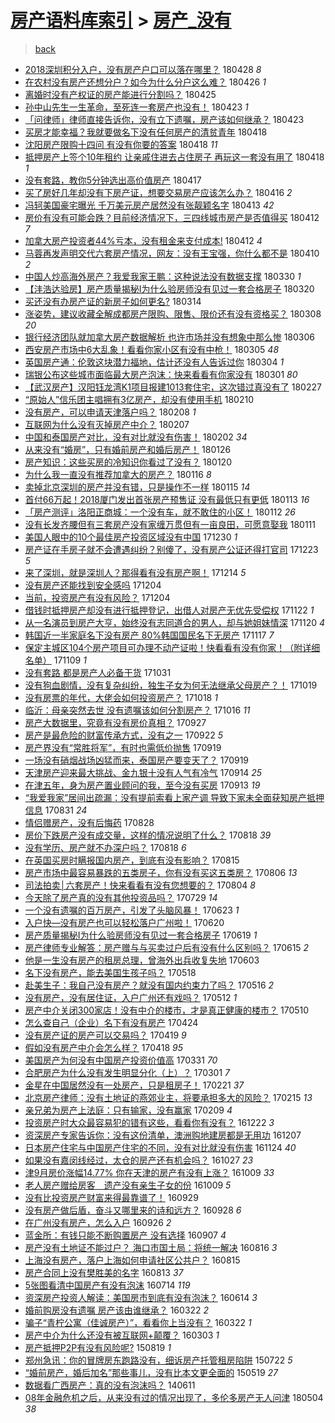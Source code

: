 [房产语料库索引](../../README.md)  > [房产_没有](房产_没有.md)
====
> [back](../README.md)

- [2018深圳积分入户，没有房产户口可以落在哪里？](http://jkwz.applinzi.com/ittc/7097112309560509457.html#2018%E6%B7%B1%E5%9C%B3%E7%A7%AF%E5%88%86%E5%85%A5%E6%88%B7%EF%BC%8C%E6%B2%A1%E6%9C%89%E6%88%BF%E4%BA%A7%E6%88%B7%E5%8F%A3%E5%8F%AF%E4%BB%A5%E8%90%BD%E5%9C%A8%E5%93%AA%E9%87%8C%EF%BC%9F) 180428 *8* 
- [在农村没有房产还想分户？如今为什么分户这么难？](http://jkwz.applinzi.com/ittc/7096339309487719434.html#%E5%9C%A8%E5%86%9C%E6%9D%91%E6%B2%A1%E6%9C%89%E6%88%BF%E4%BA%A7%E8%BF%98%E6%83%B3%E5%88%86%E6%88%B7%EF%BC%9F%E5%A6%82%E4%BB%8A%E4%B8%BA%E4%BB%80%E4%B9%88%E5%88%86%E6%88%B7%E8%BF%99%E4%B9%88%E9%9A%BE%EF%BC%9F) 180426 *1* 
- [离婚时没有产权证的房产能进行分割吗？](http://jkwz.applinzi.com/ittc/7095891190862054416.html#%E7%A6%BB%E5%A9%9A%E6%97%B6%E6%B2%A1%E6%9C%89%E4%BA%A7%E6%9D%83%E8%AF%81%E7%9A%84%E6%88%BF%E4%BA%A7%E8%83%BD%E8%BF%9B%E8%A1%8C%E5%88%86%E5%89%B2%E5%90%97%EF%BC%9F) 180425  
- [孙中山先生一生革命，至死连一套房产也没有！](http://jkwz.applinzi.com/ittc/7095230245294834698.html#%E5%AD%99%E4%B8%AD%E5%B1%B1%E5%85%88%E7%94%9F%E4%B8%80%E7%94%9F%E9%9D%A9%E5%91%BD%EF%BC%8C%E8%87%B3%E6%AD%BB%E8%BF%9E%E4%B8%80%E5%A5%97%E6%88%BF%E4%BA%A7%E4%B9%9F%E6%B2%A1%E6%9C%89%EF%BC%81) 180423 *1* 
- [「问律师」律师直接告诉你，没有立下遗嘱，房产该如何继承？](http://jkwz.applinzi.com/ittc/7095222730968531978.html#%E3%80%8C%E9%97%AE%E5%BE%8B%E5%B8%88%E3%80%8D%E5%BE%8B%E5%B8%88%E7%9B%B4%E6%8E%A5%E5%91%8A%E8%AF%89%E4%BD%A0%EF%BC%8C%E6%B2%A1%E6%9C%89%E7%AB%8B%E4%B8%8B%E9%81%97%E5%98%B1%EF%BC%8C%E6%88%BF%E4%BA%A7%E8%AF%A5%E5%A6%82%E4%BD%95%E7%BB%A7%E6%89%BF%EF%BC%9F) 180423  
- [买房才能幸福？我就要做名下没有任何房产的清贫青年](http://jkwz.applinzi.com/ittc/7093343380207830026.html#%E4%B9%B0%E6%88%BF%E6%89%8D%E8%83%BD%E5%B9%B8%E7%A6%8F%EF%BC%9F%E6%88%91%E5%B0%B1%E8%A6%81%E5%81%9A%E5%90%8D%E4%B8%8B%E6%B2%A1%E6%9C%89%E4%BB%BB%E4%BD%95%E6%88%BF%E4%BA%A7%E7%9A%84%E6%B8%85%E8%B4%AB%E9%9D%92%E5%B9%B4) 180418  
- [沈阳房产限购十四问   有没有你要的答案](http://jkwz.applinzi.com/ittc/7093241840197436423.html#%E6%B2%88%E9%98%B3%E6%88%BF%E4%BA%A7%E9%99%90%E8%B4%AD%E5%8D%81%E5%9B%9B%E9%97%AE+++%E6%9C%89%E6%B2%A1%E6%9C%89%E4%BD%A0%E8%A6%81%E7%9A%84%E7%AD%94%E6%A1%88) 180418 *11* 
- [抵押房产上签个10年租约 让亲戚住进去占住房子 再玩这一套没有用了](http://jkwz.applinzi.com/ittc/7093236894047667211.html#%E6%8A%B5%E6%8A%BC%E6%88%BF%E4%BA%A7%E4%B8%8A%E7%AD%BE%E4%B8%AA10%E5%B9%B4%E7%A7%9F%E7%BA%A6+%E8%AE%A9%E4%BA%B2%E6%88%9A%E4%BD%8F%E8%BF%9B%E5%8E%BB%E5%8D%A0%E4%BD%8F%E6%88%BF%E5%AD%90+%E5%86%8D%E7%8E%A9%E8%BF%99%E4%B8%80%E5%A5%97%E6%B2%A1%E6%9C%89%E7%94%A8%E4%BA%86) 180418 *1* 
- [没有套路，教你5分钟选出高价值房产](http://jkwz.applinzi.com/ittc/7092972765646947344.html#%E6%B2%A1%E6%9C%89%E5%A5%97%E8%B7%AF%EF%BC%8C%E6%95%99%E4%BD%A05%E5%88%86%E9%92%9F%E9%80%89%E5%87%BA%E9%AB%98%E4%BB%B7%E5%80%BC%E6%88%BF%E4%BA%A7) 180417  
- [买了房好几年却没有下房产证，想要交易房产应该怎么办？](http://jkwz.applinzi.com/ittc/7092575906474492944.html#%E4%B9%B0%E4%BA%86%E6%88%BF%E5%A5%BD%E5%87%A0%E5%B9%B4%E5%8D%B4%E6%B2%A1%E6%9C%89%E4%B8%8B%E6%88%BF%E4%BA%A7%E8%AF%81%EF%BC%8C%E6%83%B3%E8%A6%81%E4%BA%A4%E6%98%93%E6%88%BF%E4%BA%A7%E5%BA%94%E8%AF%A5%E6%80%8E%E4%B9%88%E5%8A%9E%EF%BC%9F) 180416 *2* 
- [冯轲美国豪宅曝光 千万美元房产居然没有张靓颖名字](http://jkwz.applinzi.com/ittc/7091479717750506507.html#%E5%86%AF%E8%BD%B2%E7%BE%8E%E5%9B%BD%E8%B1%AA%E5%AE%85%E6%9B%9D%E5%85%89+%E5%8D%83%E4%B8%87%E7%BE%8E%E5%85%83%E6%88%BF%E4%BA%A7%E5%B1%85%E7%84%B6%E6%B2%A1%E6%9C%89%E5%BC%A0%E9%9D%93%E9%A2%96%E5%90%8D%E5%AD%97) 180413 *42* 
- [房价有没有可能会跌？目前经济情况下，三四线城市房产是否值得买](http://jkwz.applinzi.com/ittc/7091043214624818187.html#%E6%88%BF%E4%BB%B7%E6%9C%89%E6%B2%A1%E6%9C%89%E5%8F%AF%E8%83%BD%E4%BC%9A%E8%B7%8C%EF%BC%9F%E7%9B%AE%E5%89%8D%E7%BB%8F%E6%B5%8E%E6%83%85%E5%86%B5%E4%B8%8B%EF%BC%8C%E4%B8%89%E5%9B%9B%E7%BA%BF%E5%9F%8E%E5%B8%82%E6%88%BF%E4%BA%A7%E6%98%AF%E5%90%A6%E5%80%BC%E5%BE%97%E4%B9%B0) 180412 *7* 
- [加拿大房产投资者44%亏本，没有租金来支付成本!](http://jkwz.applinzi.com/ittc/7091012301941638151.html#%E5%8A%A0%E6%8B%BF%E5%A4%A7%E6%88%BF%E4%BA%A7%E6%8A%95%E8%B5%84%E8%80%8544%25%E4%BA%8F%E6%9C%AC%EF%BC%8C%E6%B2%A1%E6%9C%89%E7%A7%9F%E9%87%91%E6%9D%A5%E6%94%AF%E4%BB%98%E6%88%90%E6%9C%AC%21) 180412 *4* 
- [马蓉再发声明交代六套房产情况，网友：没有王宝强，你什么都不是](http://jkwz.applinzi.com/ittc/7090278293783970826.html#%E9%A9%AC%E8%93%89%E5%86%8D%E5%8F%91%E5%A3%B0%E6%98%8E%E4%BA%A4%E4%BB%A3%E5%85%AD%E5%A5%97%E6%88%BF%E4%BA%A7%E6%83%85%E5%86%B5%EF%BC%8C%E7%BD%91%E5%8F%8B%EF%BC%9A%E6%B2%A1%E6%9C%89%E7%8E%8B%E5%AE%9D%E5%BC%BA%EF%BC%8C%E4%BD%A0%E4%BB%80%E4%B9%88%E9%83%BD%E4%B8%8D%E6%98%AF) 180410 *2* 
- [中国人炒高海外房产？我爱我家王鹏：这种说法没有数据支撑](http://jkwz.applinzi.com/ittc/7086270697360065546.html#%E4%B8%AD%E5%9B%BD%E4%BA%BA%E7%82%92%E9%AB%98%E6%B5%B7%E5%A4%96%E6%88%BF%E4%BA%A7%EF%BC%9F%E6%88%91%E7%88%B1%E6%88%91%E5%AE%B6%E7%8E%8B%E9%B9%8F%EF%BC%9A%E8%BF%99%E7%A7%8D%E8%AF%B4%E6%B3%95%E6%B2%A1%E6%9C%89%E6%95%B0%E6%8D%AE%E6%94%AF%E6%92%91) 180330 *1* 
- [【沣浩达验房】房产质量揭秘I为什么验房师没有见过一套合格房子](http://jkwz.applinzi.com/ittc/7082516696747475984.html#%E3%80%90%E6%B2%A3%E6%B5%A9%E8%BE%BE%E9%AA%8C%E6%88%BF%E3%80%91%E6%88%BF%E4%BA%A7%E8%B4%A8%E9%87%8F%E6%8F%AD%E7%A7%98I%E4%B8%BA%E4%BB%80%E4%B9%88%E9%AA%8C%E6%88%BF%E5%B8%88%E6%B2%A1%E6%9C%89%E8%A7%81%E8%BF%87%E4%B8%80%E5%A5%97%E5%90%88%E6%A0%BC%E6%88%BF%E5%AD%90) 180320  
- [买还没有办房产证的新房子如何更名?](http://jkwz.applinzi.com/ittc/7080252658747442193.html#%E4%B9%B0%E8%BF%98%E6%B2%A1%E6%9C%89%E5%8A%9E%E6%88%BF%E4%BA%A7%E8%AF%81%E7%9A%84%E6%96%B0%E6%88%BF%E5%AD%90%E5%A6%82%E4%BD%95%E6%9B%B4%E5%90%8D%3F) 180314  
- [涨姿势，建议收藏全解成都房产限购、限售、限价还有没有资格买？](http://jkwz.applinzi.com/ittc/7078111399618544657.html#%E6%B6%A8%E5%A7%BF%E5%8A%BF%EF%BC%8C%E5%BB%BA%E8%AE%AE%E6%94%B6%E8%97%8F%E5%85%A8%E8%A7%A3%E6%88%90%E9%83%BD%E6%88%BF%E4%BA%A7%E9%99%90%E8%B4%AD%E3%80%81%E9%99%90%E5%94%AE%E3%80%81%E9%99%90%E4%BB%B7%E8%BF%98%E6%9C%89%E6%B2%A1%E6%9C%89%E8%B5%84%E6%A0%BC%E4%B9%B0%EF%BC%9F) 180308 *20* 
- [银行经济团队就加拿大房产数据解析 也许市场并没有想象中那么惨](http://jkwz.applinzi.com/ittc/7076908614386451462.html#%E9%93%B6%E8%A1%8C%E7%BB%8F%E6%B5%8E%E5%9B%A2%E9%98%9F%E5%B0%B1%E5%8A%A0%E6%8B%BF%E5%A4%A7%E6%88%BF%E4%BA%A7%E6%95%B0%E6%8D%AE%E8%A7%A3%E6%9E%90+%E4%B9%9F%E8%AE%B8%E5%B8%82%E5%9C%BA%E5%B9%B6%E6%B2%A1%E6%9C%89%E6%83%B3%E8%B1%A1%E4%B8%AD%E9%82%A3%E4%B9%88%E6%83%A8) 180306  
- [西安房产市场中6大乱象！看看你家小区有没有中枪！](http://jkwz.applinzi.com/ittc/7077005226727179280.html#%E8%A5%BF%E5%AE%89%E6%88%BF%E4%BA%A7%E5%B8%82%E5%9C%BA%E4%B8%AD6%E5%A4%A7%E4%B9%B1%E8%B1%A1%EF%BC%81%E7%9C%8B%E7%9C%8B%E4%BD%A0%E5%AE%B6%E5%B0%8F%E5%8C%BA%E6%9C%89%E6%B2%A1%E6%9C%89%E4%B8%AD%E6%9E%AA%EF%BC%81) 180305 *48* 
- [英国房产通：伦敦这块潜力福地，估计还没有人告诉过你](http://jkwz.applinzi.com/ittc/7076276973926351878.html#%E8%8B%B1%E5%9B%BD%E6%88%BF%E4%BA%A7%E9%80%9A%EF%BC%9A%E4%BC%A6%E6%95%A6%E8%BF%99%E5%9D%97%E6%BD%9C%E5%8A%9B%E7%A6%8F%E5%9C%B0%EF%BC%8C%E4%BC%B0%E8%AE%A1%E8%BF%98%E6%B2%A1%E6%9C%89%E4%BA%BA%E5%91%8A%E8%AF%89%E8%BF%87%E4%BD%A0) 180304 *1* 
- [瑞银公布这些城市面临最大房产泡沫：快来看看有你家没有](http://jkwz.applinzi.com/ittc/7075571658205430800.html#%E7%91%9E%E9%93%B6%E5%85%AC%E5%B8%83%E8%BF%99%E4%BA%9B%E5%9F%8E%E5%B8%82%E9%9D%A2%E4%B8%B4%E6%9C%80%E5%A4%A7%E6%88%BF%E4%BA%A7%E6%B3%A1%E6%B2%AB%EF%BC%9A%E5%BF%AB%E6%9D%A5%E7%9C%8B%E7%9C%8B%E6%9C%89%E4%BD%A0%E5%AE%B6%E6%B2%A1%E6%9C%89) 180301 *80* 
- [【武汉房产】汉阳钰龙湾K1项目报建1013套住宅，这次错过真没有了](http://jkwz.applinzi.com/ittc/7074706099460899851.html#%E3%80%90%E6%AD%A6%E6%B1%89%E6%88%BF%E4%BA%A7%E3%80%91%E6%B1%89%E9%98%B3%E9%92%B0%E9%BE%99%E6%B9%BEK1%E9%A1%B9%E7%9B%AE%E6%8A%A5%E5%BB%BA1013%E5%A5%97%E4%BD%8F%E5%AE%85%EF%BC%8C%E8%BF%99%E6%AC%A1%E9%94%99%E8%BF%87%E7%9C%9F%E6%B2%A1%E6%9C%89%E4%BA%86) 180227  
- [“原始人”信乐团主唱拥有3亿房产，却没有使用手机](http://jkwz.applinzi.com/ittc/7068399930513556486.html#%E2%80%9C%E5%8E%9F%E5%A7%8B%E4%BA%BA%E2%80%9D%E4%BF%A1%E4%B9%90%E5%9B%A2%E4%B8%BB%E5%94%B1%E6%8B%A5%E6%9C%893%E4%BA%BF%E6%88%BF%E4%BA%A7%EF%BC%8C%E5%8D%B4%E6%B2%A1%E6%9C%89%E4%BD%BF%E7%94%A8%E6%89%8B%E6%9C%BA) 180210  
- [没有房产，可以申请天津落户吗？](http://jkwz.applinzi.com/ittc/7067723137162937354.html#%E6%B2%A1%E6%9C%89%E6%88%BF%E4%BA%A7%EF%BC%8C%E5%8F%AF%E4%BB%A5%E7%94%B3%E8%AF%B7%E5%A4%A9%E6%B4%A5%E8%90%BD%E6%88%B7%E5%90%97%EF%BC%9F) 180208 *1* 
- [互联网为什么没有灭掉房产中介？](http://jkwz.applinzi.com/ittc/7066932167320273927.html#%E4%BA%92%E8%81%94%E7%BD%91%E4%B8%BA%E4%BB%80%E4%B9%88%E6%B2%A1%E6%9C%89%E7%81%AD%E6%8E%89%E6%88%BF%E4%BA%A7%E4%B8%AD%E4%BB%8B%EF%BC%9F) 180207  
- [中国和泰国房产对比，没有对比就没有伤害！](http://jkwz.applinzi.com/ittc/7065423579342963729.html#%E4%B8%AD%E5%9B%BD%E5%92%8C%E6%B3%B0%E5%9B%BD%E6%88%BF%E4%BA%A7%E5%AF%B9%E6%AF%94%EF%BC%8C%E6%B2%A1%E6%9C%89%E5%AF%B9%E6%AF%94%E5%B0%B1%E6%B2%A1%E6%9C%89%E4%BC%A4%E5%AE%B3%EF%BC%81) 180202 *34* 
- [从来没有“婚房”，只有婚前房产和婚后房产！](http://jkwz.applinzi.com/ittc/7062927527046022151.html#%E4%BB%8E%E6%9D%A5%E6%B2%A1%E6%9C%89%E2%80%9C%E5%A9%9A%E6%88%BF%E2%80%9D%EF%BC%8C%E5%8F%AA%E6%9C%89%E5%A9%9A%E5%89%8D%E6%88%BF%E4%BA%A7%E5%92%8C%E5%A9%9A%E5%90%8E%E6%88%BF%E4%BA%A7%EF%BC%81) 180126  
- [房产知识：这些买房的冷知识你看过了没有？](http://jkwz.applinzi.com/ittc/7060680994409939975.html#%E6%88%BF%E4%BA%A7%E7%9F%A5%E8%AF%86%EF%BC%9A%E8%BF%99%E4%BA%9B%E4%B9%B0%E6%88%BF%E7%9A%84%E5%86%B7%E7%9F%A5%E8%AF%86%E4%BD%A0%E7%9C%8B%E8%BF%87%E4%BA%86%E6%B2%A1%E6%9C%89%EF%BC%9F) 180120  
- [为什么我一直没有推荐加拿大的房产？](http://jkwz.applinzi.com/ittc/7059267712797115398.html#%E4%B8%BA%E4%BB%80%E4%B9%88%E6%88%91%E4%B8%80%E7%9B%B4%E6%B2%A1%E6%9C%89%E6%8E%A8%E8%8D%90%E5%8A%A0%E6%8B%BF%E5%A4%A7%E7%9A%84%E6%88%BF%E4%BA%A7%EF%BC%9F) 180116 *8* 
- [卖掉北京深圳的房产并没有错，只是操作不一样](http://jkwz.applinzi.com/ittc/7058852864670041099.html#%E5%8D%96%E6%8E%89%E5%8C%97%E4%BA%AC%E6%B7%B1%E5%9C%B3%E7%9A%84%E6%88%BF%E4%BA%A7%E5%B9%B6%E6%B2%A1%E6%9C%89%E9%94%99%EF%BC%8C%E5%8F%AA%E6%98%AF%E6%93%8D%E4%BD%9C%E4%B8%8D%E4%B8%80%E6%A0%B7) 180115 *14* 
- [首付66万起！2018厦门发出首张房产预售证 没有最低只有更低](http://jkwz.applinzi.com/ittc/7057990831942665232.html#%E9%A6%96%E4%BB%9866%E4%B8%87%E8%B5%B7%EF%BC%812018%E5%8E%A6%E9%97%A8%E5%8F%91%E5%87%BA%E9%A6%96%E5%BC%A0%E6%88%BF%E4%BA%A7%E9%A2%84%E5%94%AE%E8%AF%81+%E6%B2%A1%E6%9C%89%E6%9C%80%E4%BD%8E%E5%8F%AA%E6%9C%89%E6%9B%B4%E4%BD%8E) 180113 *16* 
- [「房产测评」洛阳正商城：一个没有车，就不敢住的小区！](http://jkwz.applinzi.com/ittc/7057678302209115147.html#%E3%80%8C%E6%88%BF%E4%BA%A7%E6%B5%8B%E8%AF%84%E3%80%8D%E6%B4%9B%E9%98%B3%E6%AD%A3%E5%95%86%E5%9F%8E%EF%BC%9A%E4%B8%80%E4%B8%AA%E6%B2%A1%E6%9C%89%E8%BD%A6%EF%BC%8C%E5%B0%B1%E4%B8%8D%E6%95%A2%E4%BD%8F%E7%9A%84%E5%B0%8F%E5%8C%BA%EF%BC%81) 180112 *26* 
- [没有长发齐腰但有三套房产没有家缠万贯但有一亩良田，可愿意娶我](http://jkwz.applinzi.com/ittc/7057276160939918347.html#%E6%B2%A1%E6%9C%89%E9%95%BF%E5%8F%91%E9%BD%90%E8%85%B0%E4%BD%86%E6%9C%89%E4%B8%89%E5%A5%97%E6%88%BF%E4%BA%A7%E6%B2%A1%E6%9C%89%E5%AE%B6%E7%BC%A0%E4%B8%87%E8%B4%AF%E4%BD%86%E6%9C%89%E4%B8%80%E4%BA%A9%E8%89%AF%E7%94%B0%EF%BC%8C%E5%8F%AF%E6%84%BF%E6%84%8F%E5%A8%B6%E6%88%91) 180111  
- [美国人眼中的10个最佳房产投资区域没有中国](http://jkwz.applinzi.com/ittc/7052662434983052305.html#%E7%BE%8E%E5%9B%BD%E4%BA%BA%E7%9C%BC%E4%B8%AD%E7%9A%8410%E4%B8%AA%E6%9C%80%E4%BD%B3%E6%88%BF%E4%BA%A7%E6%8A%95%E8%B5%84%E5%8C%BA%E5%9F%9F%E6%B2%A1%E6%9C%89%E4%B8%AD%E5%9B%BD) 171230 *1* 
- [房产证在手房子就不会遭遇纠纷？别傻了，没有房产公证还得打官司](http://jkwz.applinzi.com/ittc/7050295954358404112.html#%E6%88%BF%E4%BA%A7%E8%AF%81%E5%9C%A8%E6%89%8B%E6%88%BF%E5%AD%90%E5%B0%B1%E4%B8%8D%E4%BC%9A%E9%81%AD%E9%81%87%E7%BA%A0%E7%BA%B7%EF%BC%9F%E5%88%AB%E5%82%BB%E4%BA%86%EF%BC%8C%E6%B2%A1%E6%9C%89%E6%88%BF%E4%BA%A7%E5%85%AC%E8%AF%81%E8%BF%98%E5%BE%97%E6%89%93%E5%AE%98%E5%8F%B8) 171223 *5* 
- [来了深圳，就是深圳人？那得看有没有房产啊！](http://jkwz.applinzi.com/ittc/7047030717043704848.html#%E6%9D%A5%E4%BA%86%E6%B7%B1%E5%9C%B3%EF%BC%8C%E5%B0%B1%E6%98%AF%E6%B7%B1%E5%9C%B3%E4%BA%BA%EF%BC%9F%E9%82%A3%E5%BE%97%E7%9C%8B%E6%9C%89%E6%B2%A1%E6%9C%89%E6%88%BF%E4%BA%A7%E5%95%8A%EF%BC%81) 171214 *5* 
- [没有房产还能找到安全感吗](http://jkwz.applinzi.com/ittc/7043309712005661712.html#%E6%B2%A1%E6%9C%89%E6%88%BF%E4%BA%A7%E8%BF%98%E8%83%BD%E6%89%BE%E5%88%B0%E5%AE%89%E5%85%A8%E6%84%9F%E5%90%97) 171204  
- [当前，投资房产有没有风险？](http://jkwz.applinzi.com/ittc/7043006056324662289.html#%E5%BD%93%E5%89%8D%EF%BC%8C%E6%8A%95%E8%B5%84%E6%88%BF%E4%BA%A7%E6%9C%89%E6%B2%A1%E6%9C%89%E9%A3%8E%E9%99%A9%EF%BC%9F) 171204  
- [借钱时抵押房产却没有进行抵押登记，出借人对房产无优先受偿权](http://jkwz.applinzi.com/ittc/7038719052577506321.html#%E5%80%9F%E9%92%B1%E6%97%B6%E6%8A%B5%E6%8A%BC%E6%88%BF%E4%BA%A7%E5%8D%B4%E6%B2%A1%E6%9C%89%E8%BF%9B%E8%A1%8C%E6%8A%B5%E6%8A%BC%E7%99%BB%E8%AE%B0%EF%BC%8C%E5%87%BA%E5%80%9F%E4%BA%BA%E5%AF%B9%E6%88%BF%E4%BA%A7%E6%97%A0%E4%BC%98%E5%85%88%E5%8F%97%E5%81%BF%E6%9D%83) 171122 *1* 
- [从一名演员到房产大亨，始终没有志同道合的男人，却与她姐妹情深](http://jkwz.applinzi.com/ittc/7038048229508252689.html#%E4%BB%8E%E4%B8%80%E5%90%8D%E6%BC%94%E5%91%98%E5%88%B0%E6%88%BF%E4%BA%A7%E5%A4%A7%E4%BA%A8%EF%BC%8C%E5%A7%8B%E7%BB%88%E6%B2%A1%E6%9C%89%E5%BF%97%E5%90%8C%E9%81%93%E5%90%88%E7%9A%84%E7%94%B7%E4%BA%BA%EF%BC%8C%E5%8D%B4%E4%B8%8E%E5%A5%B9%E5%A7%90%E5%A6%B9%E6%83%85%E6%B7%B1) 171120 *4* 
- [韩国近一半家庭名下没有房产 80%韩国国民名下无房产](http://jkwz.applinzi.com/ittc/7036932974153565201.html#%E9%9F%A9%E5%9B%BD%E8%BF%91%E4%B8%80%E5%8D%8A%E5%AE%B6%E5%BA%AD%E5%90%8D%E4%B8%8B%E6%B2%A1%E6%9C%89%E6%88%BF%E4%BA%A7+80%25%E9%9F%A9%E5%9B%BD%E5%9B%BD%E6%B0%91%E5%90%8D%E4%B8%8B%E6%97%A0%E6%88%BF%E4%BA%A7) 171117 *7* 
- [保定主城区104个房产项目可办理不动产证啦！快看看有没有你家！（附详细名单）](http://jkwz.applinzi.com/ittc/7033986949965153296.html#%E4%BF%9D%E5%AE%9A%E4%B8%BB%E5%9F%8E%E5%8C%BA104%E4%B8%AA%E6%88%BF%E4%BA%A7%E9%A1%B9%E7%9B%AE%E5%8F%AF%E5%8A%9E%E7%90%86%E4%B8%8D%E5%8A%A8%E4%BA%A7%E8%AF%81%E5%95%A6%EF%BC%81%E5%BF%AB%E7%9C%8B%E7%9C%8B%E6%9C%89%E6%B2%A1%E6%9C%89%E4%BD%A0%E5%AE%B6%EF%BC%81%EF%BC%88%E9%99%84%E8%AF%A6%E7%BB%86%E5%90%8D%E5%8D%95%EF%BC%89) 171109 *1* 
- [没有套路 都是房产人必备干货](http://jkwz.applinzi.com/ittc/7030598850404942864.html#%E6%B2%A1%E6%9C%89%E5%A5%97%E8%B7%AF+%E9%83%BD%E6%98%AF%E6%88%BF%E4%BA%A7%E4%BA%BA%E5%BF%85%E5%A4%87%E5%B9%B2%E8%B4%A7) 171031  
- [没有狗血剧情，没有复杂纠纷，独生子女为何无法继承父母房产？！](http://jkwz.applinzi.com/ittc/7026111397329634321.html#%E6%B2%A1%E6%9C%89%E7%8B%97%E8%A1%80%E5%89%A7%E6%83%85%EF%BC%8C%E6%B2%A1%E6%9C%89%E5%A4%8D%E6%9D%82%E7%BA%A0%E7%BA%B7%EF%BC%8C%E7%8B%AC%E7%94%9F%E5%AD%90%E5%A5%B3%E4%B8%BA%E4%BD%95%E6%97%A0%E6%B3%95%E7%BB%A7%E6%89%BF%E7%88%B6%E6%AF%8D%E6%88%BF%E4%BA%A7%EF%BC%9F%EF%BC%81) 171019  
- [没有房票的年代，大佬会如何投资房产？](http://jkwz.applinzi.com/ittc/7025854889488548881.html#%E6%B2%A1%E6%9C%89%E6%88%BF%E7%A5%A8%E7%9A%84%E5%B9%B4%E4%BB%A3%EF%BC%8C%E5%A4%A7%E4%BD%AC%E4%BC%9A%E5%A6%82%E4%BD%95%E6%8A%95%E8%B5%84%E6%88%BF%E4%BA%A7%EF%BC%9F) 171018 *1* 
- [临沂：母亲突然去世 没有遗嘱该如何分割房产？](http://jkwz.applinzi.com/ittc/7024962366712841233.html#%E4%B8%B4%E6%B2%82%EF%BC%9A%E6%AF%8D%E4%BA%B2%E7%AA%81%E7%84%B6%E5%8E%BB%E4%B8%96+%E6%B2%A1%E6%9C%89%E9%81%97%E5%98%B1%E8%AF%A5%E5%A6%82%E4%BD%95%E5%88%86%E5%89%B2%E6%88%BF%E4%BA%A7%EF%BC%9F) 171016 *11* 
- [房产大数据里，究竟有没有房价真相？](http://jkwz.applinzi.com/ittc/7017978672504636432.html#%E6%88%BF%E4%BA%A7%E5%A4%A7%E6%95%B0%E6%8D%AE%E9%87%8C%EF%BC%8C%E7%A9%B6%E7%AB%9F%E6%9C%89%E6%B2%A1%E6%9C%89%E6%88%BF%E4%BB%B7%E7%9C%9F%E7%9B%B8%EF%BC%9F) 170927  
- [房产是最危险的财富传承方式，没有之一](http://jkwz.applinzi.com/ittc/7016132283675968528.html#%E6%88%BF%E4%BA%A7%E6%98%AF%E6%9C%80%E5%8D%B1%E9%99%A9%E7%9A%84%E8%B4%A2%E5%AF%8C%E4%BC%A0%E6%89%BF%E6%96%B9%E5%BC%8F%EF%BC%8C%E6%B2%A1%E6%9C%89%E4%B9%8B%E4%B8%80) 170922 *5* 
- [房产界没有“常胜将军”，有时也需低价抛售](http://jkwz.applinzi.com/ittc/7015083853298009105.html#%E6%88%BF%E4%BA%A7%E7%95%8C%E6%B2%A1%E6%9C%89%E2%80%9C%E5%B8%B8%E8%83%9C%E5%B0%86%E5%86%9B%E2%80%9D%EF%BC%8C%E6%9C%89%E6%97%B6%E4%B9%9F%E9%9C%80%E4%BD%8E%E4%BB%B7%E6%8A%9B%E5%94%AE) 170919  
- [一场没有硝烟战场凶猛而来，泰国房产要变天了？](http://jkwz.applinzi.com/ittc/7014995933480354833.html#%E4%B8%80%E5%9C%BA%E6%B2%A1%E6%9C%89%E7%A1%9D%E7%83%9F%E6%88%98%E5%9C%BA%E5%87%B6%E7%8C%9B%E8%80%8C%E6%9D%A5%EF%BC%8C%E6%B3%B0%E5%9B%BD%E6%88%BF%E4%BA%A7%E8%A6%81%E5%8F%98%E5%A4%A9%E4%BA%86%EF%BC%9F) 170919  
- [天津房产迎来最大挑战、金九银十没有人气有冷气](http://jkwz.applinzi.com/ittc/7013275949196641297.html#%E5%A4%A9%E6%B4%A5%E6%88%BF%E4%BA%A7%E8%BF%8E%E6%9D%A5%E6%9C%80%E5%A4%A7%E6%8C%91%E6%88%98%E3%80%81%E9%87%91%E4%B9%9D%E9%93%B6%E5%8D%81%E6%B2%A1%E6%9C%89%E4%BA%BA%E6%B0%94%E6%9C%89%E5%86%B7%E6%B0%94) 170914 *25* 
- [在津五年，身为房产置业顾问的我，至今没有买房](http://jkwz.applinzi.com/ittc/7012782873579619345.html#%E5%9C%A8%E6%B4%A5%E4%BA%94%E5%B9%B4%EF%BC%8C%E8%BA%AB%E4%B8%BA%E6%88%BF%E4%BA%A7%E7%BD%AE%E4%B8%9A%E9%A1%BE%E9%97%AE%E7%9A%84%E6%88%91%EF%BC%8C%E8%87%B3%E4%BB%8A%E6%B2%A1%E6%9C%89%E4%B9%B0%E6%88%BF) 170913 *19* 
- [“我爱我家”居间出疏漏：没有提前索看上家产调 导致下家未全面获知房产抵押信息](http://jkwz.applinzi.com/ittc/7008039496757806097.html#%E2%80%9C%E6%88%91%E7%88%B1%E6%88%91%E5%AE%B6%E2%80%9D%E5%B1%85%E9%97%B4%E5%87%BA%E7%96%8F%E6%BC%8F%EF%BC%9A%E6%B2%A1%E6%9C%89%E6%8F%90%E5%89%8D%E7%B4%A2%E7%9C%8B%E4%B8%8A%E5%AE%B6%E4%BA%A7%E8%B0%83+%E5%AF%BC%E8%87%B4%E4%B8%8B%E5%AE%B6%E6%9C%AA%E5%85%A8%E9%9D%A2%E8%8E%B7%E7%9F%A5%E6%88%BF%E4%BA%A7%E6%8A%B5%E6%8A%BC%E4%BF%A1%E6%81%AF) 170831 *24* 
- [情侣赠房产，没有后悔药](http://jkwz.applinzi.com/ittc/7006901653046035473.html#%E6%83%85%E4%BE%A3%E8%B5%A0%E6%88%BF%E4%BA%A7%EF%BC%8C%E6%B2%A1%E6%9C%89%E5%90%8E%E6%82%94%E8%8D%AF) 170828  
- [房价下跌房产没有成交量，这样的情况说明了什么？](http://jkwz.applinzi.com/ittc/7003195132286075920.html#%E6%88%BF%E4%BB%B7%E4%B8%8B%E8%B7%8C%E6%88%BF%E4%BA%A7%E6%B2%A1%E6%9C%89%E6%88%90%E4%BA%A4%E9%87%8F%EF%BC%8C%E8%BF%99%E6%A0%B7%E7%9A%84%E6%83%85%E5%86%B5%E8%AF%B4%E6%98%8E%E4%BA%86%E4%BB%80%E4%B9%88%EF%BC%9F) 170818 *39* 
- [没有学历、房产就不办深户吗？](http://jkwz.applinzi.com/ittc/7003159318487368720.html#%E6%B2%A1%E6%9C%89%E5%AD%A6%E5%8E%86%E3%80%81%E6%88%BF%E4%BA%A7%E5%B0%B1%E4%B8%8D%E5%8A%9E%E6%B7%B1%E6%88%B7%E5%90%97%EF%BC%9F) 170818 *6* 
- [在英国买房时瞒报国内房产，到底有没有影响？](http://jkwz.applinzi.com/ittc/7002100213286962193.html#%E5%9C%A8%E8%8B%B1%E5%9B%BD%E4%B9%B0%E6%88%BF%E6%97%B6%E7%9E%92%E6%8A%A5%E5%9B%BD%E5%86%85%E6%88%BF%E4%BA%A7%EF%BC%8C%E5%88%B0%E5%BA%95%E6%9C%89%E6%B2%A1%E6%9C%89%E5%BD%B1%E5%93%8D%EF%BC%9F) 170815  
- [房产市场中最容易暴跌的五类房子，你有没有买这五类房？](http://jkwz.applinzi.com/ittc/6998780439702275089.html#%E6%88%BF%E4%BA%A7%E5%B8%82%E5%9C%BA%E4%B8%AD%E6%9C%80%E5%AE%B9%E6%98%93%E6%9A%B4%E8%B7%8C%E7%9A%84%E4%BA%94%E7%B1%BB%E6%88%BF%E5%AD%90%EF%BC%8C%E4%BD%A0%E6%9C%89%E6%B2%A1%E6%9C%89%E4%B9%B0%E8%BF%99%E4%BA%94%E7%B1%BB%E6%88%BF%EF%BC%9F) 170806 *13* 
- [司法拍卖│六套房产！快来看看有没有您想要的？](http://jkwz.applinzi.com/ittc/6998032891639235600.html#%E5%8F%B8%E6%B3%95%E6%8B%8D%E5%8D%96%E2%94%82%E5%85%AD%E5%A5%97%E6%88%BF%E4%BA%A7%EF%BC%81%E5%BF%AB%E6%9D%A5%E7%9C%8B%E7%9C%8B%E6%9C%89%E6%B2%A1%E6%9C%89%E6%82%A8%E6%83%B3%E8%A6%81%E7%9A%84%EF%BC%9F) 170804 *8* 
- [今天除了房产真的没有其他投资品吗？](http://jkwz.applinzi.com/ittc/6995298496008422416.html#%E4%BB%8A%E5%A4%A9%E9%99%A4%E4%BA%86%E6%88%BF%E4%BA%A7%E7%9C%9F%E7%9A%84%E6%B2%A1%E6%9C%89%E5%85%B6%E4%BB%96%E6%8A%95%E8%B5%84%E5%93%81%E5%90%97%EF%BC%9F) 170729 *14* 
- [一个没有遗嘱的百万房产，引发了头脑风暴！](http://jkwz.applinzi.com/ittc/6982389915089110021.html#%E4%B8%80%E4%B8%AA%E6%B2%A1%E6%9C%89%E9%81%97%E5%98%B1%E7%9A%84%E7%99%BE%E4%B8%87%E6%88%BF%E4%BA%A7%EF%BC%8C%E5%BC%95%E5%8F%91%E4%BA%86%E5%A4%B4%E8%84%91%E9%A3%8E%E6%9A%B4%EF%BC%81) 170623 *1* 
- [入户快—没有房产也可以轻松落户广州啦！](http://jkwz.applinzi.com/ittc/6980918377747842052.html#%E5%85%A5%E6%88%B7%E5%BF%AB%E2%80%94%E6%B2%A1%E6%9C%89%E6%88%BF%E4%BA%A7%E4%B9%9F%E5%8F%AF%E4%BB%A5%E8%BD%BB%E6%9D%BE%E8%90%BD%E6%88%B7%E5%B9%BF%E5%B7%9E%E5%95%A6%EF%BC%81) 170620  
- [房产质量揭秘I为什么验房师没有见过一套合格房子](http://jkwz.applinzi.com/ittc/6980899556735583237.html#%E6%88%BF%E4%BA%A7%E8%B4%A8%E9%87%8F%E6%8F%AD%E7%A7%98I%E4%B8%BA%E4%BB%80%E4%B9%88%E9%AA%8C%E6%88%BF%E5%B8%88%E6%B2%A1%E6%9C%89%E8%A7%81%E8%BF%87%E4%B8%80%E5%A5%97%E5%90%88%E6%A0%BC%E6%88%BF%E5%AD%90) 170619 *1* 
- [房产律师专业解答：房产赠与与买卖过户后有没有什么区别吗？](http://jkwz.applinzi.com/ittc/6979445702282183684.html#%E6%88%BF%E4%BA%A7%E5%BE%8B%E5%B8%88%E4%B8%93%E4%B8%9A%E8%A7%A3%E7%AD%94%EF%BC%9A%E6%88%BF%E4%BA%A7%E8%B5%A0%E4%B8%8E%E4%B8%8E%E4%B9%B0%E5%8D%96%E8%BF%87%E6%88%B7%E5%90%8E%E6%9C%89%E6%B2%A1%E6%9C%89%E4%BB%80%E4%B9%88%E5%8C%BA%E5%88%AB%E5%90%97%EF%BC%9F) 170615 *2* 
- [他是一生没有房产的租房总理，曾海外出兵收复失地](http://jkwz.applinzi.com/ittc/6974828687114372101.html#%E4%BB%96%E6%98%AF%E4%B8%80%E7%94%9F%E6%B2%A1%E6%9C%89%E6%88%BF%E4%BA%A7%E7%9A%84%E7%A7%9F%E6%88%BF%E6%80%BB%E7%90%86%EF%BC%8C%E6%9B%BE%E6%B5%B7%E5%A4%96%E5%87%BA%E5%85%B5%E6%94%B6%E5%A4%8D%E5%A4%B1%E5%9C%B0) 170603  
- [名下没有房产，能去美国生孩子吗？](http://jkwz.applinzi.com/ittc/6968931099307672581.html#%E5%90%8D%E4%B8%8B%E6%B2%A1%E6%9C%89%E6%88%BF%E4%BA%A7%EF%BC%8C%E8%83%BD%E5%8E%BB%E7%BE%8E%E5%9B%BD%E7%94%9F%E5%AD%A9%E5%AD%90%E5%90%97%EF%BC%9F) 170518  
- [赴美生子：我自己没有房产？就没有国内约束力了吗？](http://jkwz.applinzi.com/ittc/6968205017591841797.html#%E8%B5%B4%E7%BE%8E%E7%94%9F%E5%AD%90%EF%BC%9A%E6%88%91%E8%87%AA%E5%B7%B1%E6%B2%A1%E6%9C%89%E6%88%BF%E4%BA%A7%EF%BC%9F%E5%B0%B1%E6%B2%A1%E6%9C%89%E5%9B%BD%E5%86%85%E7%BA%A6%E6%9D%9F%E5%8A%9B%E4%BA%86%E5%90%97%EF%BC%9F) 170516 *2* 
- [没有房产，没有居住证，入户广州还有戏吗？](http://jkwz.applinzi.com/ittc/6966830132932117509.html#%E6%B2%A1%E6%9C%89%E6%88%BF%E4%BA%A7%EF%BC%8C%E6%B2%A1%E6%9C%89%E5%B1%85%E4%BD%8F%E8%AF%81%EF%BC%8C%E5%85%A5%E6%88%B7%E5%B9%BF%E5%B7%9E%E8%BF%98%E6%9C%89%E6%88%8F%E5%90%97%EF%BC%9F) 170512 *1* 
- [房产中介关闭300家店！没有中介的楼市，才是真正健康的楼市？](http://jkwz.applinzi.com/ittc/6966060642258650117.html#%E6%88%BF%E4%BA%A7%E4%B8%AD%E4%BB%8B%E5%85%B3%E9%97%AD300%E5%AE%B6%E5%BA%97%EF%BC%81%E6%B2%A1%E6%9C%89%E4%B8%AD%E4%BB%8B%E7%9A%84%E6%A5%BC%E5%B8%82%EF%BC%8C%E6%89%8D%E6%98%AF%E7%9C%9F%E6%AD%A3%E5%81%A5%E5%BA%B7%E7%9A%84%E6%A5%BC%E5%B8%82%EF%BC%9F) 170510  
- [怎么查自己（企业）名下有没有房产](http://jkwz.applinzi.com/ittc/6959791181616645125.html#%E6%80%8E%E4%B9%88%E6%9F%A5%E8%87%AA%E5%B7%B1%EF%BC%88%E4%BC%81%E4%B8%9A%EF%BC%89%E5%90%8D%E4%B8%8B%E6%9C%89%E6%B2%A1%E6%9C%89%E6%88%BF%E4%BA%A7) 170424  
- [没有房产证的房产可以交易吗？](http://jkwz.applinzi.com/ittc/6958175736182604804.html#%E6%B2%A1%E6%9C%89%E6%88%BF%E4%BA%A7%E8%AF%81%E7%9A%84%E6%88%BF%E4%BA%A7%E5%8F%AF%E4%BB%A5%E4%BA%A4%E6%98%93%E5%90%97%EF%BC%9F) 170419 *9* 
- [假如没有房产中介会怎么样？](http://jkwz.applinzi.com/ittc/6958005944767218693.html#%E5%81%87%E5%A6%82%E6%B2%A1%E6%9C%89%E6%88%BF%E4%BA%A7%E4%B8%AD%E4%BB%8B%E4%BC%9A%E6%80%8E%E4%B9%88%E6%A0%B7%EF%BC%9F) 170418 *95* 
- [美国房产为何没有中国房产投资价值高](http://jkwz.applinzi.com/ittc/6951137351098172420.html#%E7%BE%8E%E5%9B%BD%E6%88%BF%E4%BA%A7%E4%B8%BA%E4%BD%95%E6%B2%A1%E6%9C%89%E4%B8%AD%E5%9B%BD%E6%88%BF%E4%BA%A7%E6%8A%95%E8%B5%84%E4%BB%B7%E5%80%BC%E9%AB%98) 170331 *70* 
- [合肥房产为什么没有发生明显分化（上）？](http://jkwz.applinzi.com/ittc/6940051413727183877.html#%E5%90%88%E8%82%A5%E6%88%BF%E4%BA%A7%E4%B8%BA%E4%BB%80%E4%B9%88%E6%B2%A1%E6%9C%89%E5%8F%91%E7%94%9F%E6%98%8E%E6%98%BE%E5%88%86%E5%8C%96%EF%BC%88%E4%B8%8A%EF%BC%89%EF%BC%9F) 170301 *7* 
- [金星在中国居然没有一处房产，只是租房子！](http://jkwz.applinzi.com/ittc/6937046044079817733.html#%E9%87%91%E6%98%9F%E5%9C%A8%E4%B8%AD%E5%9B%BD%E5%B1%85%E7%84%B6%E6%B2%A1%E6%9C%89%E4%B8%80%E5%A4%84%E6%88%BF%E4%BA%A7%EF%BC%8C%E5%8F%AA%E6%98%AF%E7%A7%9F%E6%88%BF%E5%AD%90%EF%BC%81) 170221 *37* 
- [北京房产律师：没有土地证的燕郊业主，将要承担多大的风险？](http://jkwz.applinzi.com/ittc/6934800465819862021.html#%E5%8C%97%E4%BA%AC%E6%88%BF%E4%BA%A7%E5%BE%8B%E5%B8%88%EF%BC%9A%E6%B2%A1%E6%9C%89%E5%9C%9F%E5%9C%B0%E8%AF%81%E7%9A%84%E7%87%95%E9%83%8A%E4%B8%9A%E4%B8%BB%EF%BC%8C%E5%B0%86%E8%A6%81%E6%89%BF%E6%8B%85%E5%A4%9A%E5%A4%A7%E7%9A%84%E9%A3%8E%E9%99%A9%EF%BC%9F) 170215 *13* 
- [亲兄弟为房产上法庭：只有输家，没有赢家](http://jkwz.applinzi.com/ittc/6932623774204822533.html#%E4%BA%B2%E5%85%84%E5%BC%9F%E4%B8%BA%E6%88%BF%E4%BA%A7%E4%B8%8A%E6%B3%95%E5%BA%AD%EF%BC%9A%E5%8F%AA%E6%9C%89%E8%BE%93%E5%AE%B6%EF%BC%8C%E6%B2%A1%E6%9C%89%E8%B5%A2%E5%AE%B6) 170209 *4* 
- [投资房产时大众最容易犯的错有这些，看看你有没有？](http://jkwz.applinzi.com/ittc/6914384486858228741.html#%E6%8A%95%E8%B5%84%E6%88%BF%E4%BA%A7%E6%97%B6%E5%A4%A7%E4%BC%97%E6%9C%80%E5%AE%B9%E6%98%93%E7%8A%AF%E7%9A%84%E9%94%99%E6%9C%89%E8%BF%99%E4%BA%9B%EF%BC%8C%E7%9C%8B%E7%9C%8B%E4%BD%A0%E6%9C%89%E6%B2%A1%E6%9C%89%EF%BC%9F) 161222 *3* 
- [资深房产专家告诉你：没有这份清单，澳洲购地建房都是无用功](http://jkwz.applinzi.com/ittc/6908838421681669124.html#%E8%B5%84%E6%B7%B1%E6%88%BF%E4%BA%A7%E4%B8%93%E5%AE%B6%E5%91%8A%E8%AF%89%E4%BD%A0%EF%BC%9A%E6%B2%A1%E6%9C%89%E8%BF%99%E4%BB%BD%E6%B8%85%E5%8D%95%EF%BC%8C%E6%BE%B3%E6%B4%B2%E8%B4%AD%E5%9C%B0%E5%BB%BA%E6%88%BF%E9%83%BD%E6%98%AF%E6%97%A0%E7%94%A8%E5%8A%9F) 161207  
- [日本房产住宅与中国房产住宅的不同，没有对比就没有伤害](http://jkwz.applinzi.com/ittc/6903988259855533061.html#%E6%97%A5%E6%9C%AC%E6%88%BF%E4%BA%A7%E4%BD%8F%E5%AE%85%E4%B8%8E%E4%B8%AD%E5%9B%BD%E6%88%BF%E4%BA%A7%E4%BD%8F%E5%AE%85%E7%9A%84%E4%B8%8D%E5%90%8C%EF%BC%8C%E6%B2%A1%E6%9C%89%E5%AF%B9%E6%AF%94%E5%B0%B1%E6%B2%A1%E6%9C%89%E4%BC%A4%E5%AE%B3) 161124 *40* 
- [如果没有嘉闵线经过，太仓的房产还有机会吗？](http://jkwz.applinzi.com/ittc/6893573726385210372.html#%E5%A6%82%E6%9E%9C%E6%B2%A1%E6%9C%89%E5%98%89%E9%97%B5%E7%BA%BF%E7%BB%8F%E8%BF%87%EF%BC%8C%E5%A4%AA%E4%BB%93%E7%9A%84%E6%88%BF%E4%BA%A7%E8%BF%98%E6%9C%89%E6%9C%BA%E4%BC%9A%E5%90%97%EF%BC%9F) 161027 *23* 
- [津9月房价涨幅14.77% 你在天津的房产有没有上涨？](http://jkwz.applinzi.com/ittc/6887009048095884292.html#%E6%B4%A59%E6%9C%88%E6%88%BF%E4%BB%B7%E6%B6%A8%E5%B9%8514.77%25+%E4%BD%A0%E5%9C%A8%E5%A4%A9%E6%B4%A5%E7%9A%84%E6%88%BF%E4%BA%A7%E6%9C%89%E6%B2%A1%E6%9C%89%E4%B8%8A%E6%B6%A8%EF%BC%9F) 161009 *33* 
- [老人房产赠给房客　遗产没有亲生子女的份](http://jkwz.applinzi.com/ittc/6886947047634109445.html#%E8%80%81%E4%BA%BA%E6%88%BF%E4%BA%A7%E8%B5%A0%E7%BB%99%E6%88%BF%E5%AE%A2%E3%80%80%E9%81%97%E4%BA%A7%E6%B2%A1%E6%9C%89%E4%BA%B2%E7%94%9F%E5%AD%90%E5%A5%B3%E7%9A%84%E4%BB%BD) 161009 *5* 
- [没有比投资房产财富来得最靠谱了！](http://jkwz.applinzi.com/ittc/6883364883030082564.html#%E6%B2%A1%E6%9C%89%E6%AF%94%E6%8A%95%E8%B5%84%E6%88%BF%E4%BA%A7%E8%B4%A2%E5%AF%8C%E6%9D%A5%E5%BE%97%E6%9C%80%E9%9D%A0%E8%B0%B1%E4%BA%86%EF%BC%81) 160929  
- [没有房产做后盾，奋斗又哪里来的诗和远方？](http://jkwz.applinzi.com/ittc/6882961849594676229.html#%E6%B2%A1%E6%9C%89%E6%88%BF%E4%BA%A7%E5%81%9A%E5%90%8E%E7%9B%BE%EF%BC%8C%E5%A5%8B%E6%96%97%E5%8F%88%E5%93%AA%E9%87%8C%E6%9D%A5%E7%9A%84%E8%AF%97%E5%92%8C%E8%BF%9C%E6%96%B9%EF%BC%9F) 160928 *6* 
- [在广州没有房产，怎么入户](http://jkwz.applinzi.com/ittc/6882215194670924804.html#%E5%9C%A8%E5%B9%BF%E5%B7%9E%E6%B2%A1%E6%9C%89%E6%88%BF%E4%BA%A7%EF%BC%8C%E6%80%8E%E4%B9%88%E5%85%A5%E6%88%B7) 160926 *2* 
- [蓝金所：有钱只能不断购置房产 没有选择](http://jkwz.applinzi.com/ittc/6875127688565621765.html#%E8%93%9D%E9%87%91%E6%89%80%EF%BC%9A%E6%9C%89%E9%92%B1%E5%8F%AA%E8%83%BD%E4%B8%8D%E6%96%AD%E8%B4%AD%E7%BD%AE%E6%88%BF%E4%BA%A7+%E6%B2%A1%E6%9C%89%E9%80%89%E6%8B%A9) 160907 *4* 
- [房产没有土地证不能过户？ 海口市国土局：将统一解决](http://jkwz.applinzi.com/ittc/6866861461078541316.html#%E6%88%BF%E4%BA%A7%E6%B2%A1%E6%9C%89%E5%9C%9F%E5%9C%B0%E8%AF%81%E4%B8%8D%E8%83%BD%E8%BF%87%E6%88%B7%EF%BC%9F+%E6%B5%B7%E5%8F%A3%E5%B8%82%E5%9B%BD%E5%9C%9F%E5%B1%80%EF%BC%9A%E5%B0%86%E7%BB%9F%E4%B8%80%E8%A7%A3%E5%86%B3) 160816 *3* 
- [上海没有房产，落户上海如何申请社区公共户？](http://jkwz.applinzi.com/ittc/6866713116175500292.html#%E4%B8%8A%E6%B5%B7%E6%B2%A1%E6%9C%89%E6%88%BF%E4%BA%A7%EF%BC%8C%E8%90%BD%E6%88%B7%E4%B8%8A%E6%B5%B7%E5%A6%82%E4%BD%95%E7%94%B3%E8%AF%B7%E7%A4%BE%E5%8C%BA%E5%85%AC%E5%85%B1%E6%88%B7%EF%BC%9F) 160815  
- [房产合同上没有樊胜美的名字](http://jkwz.applinzi.com/ittc/6865918085642585092.html#%E6%88%BF%E4%BA%A7%E5%90%88%E5%90%8C%E4%B8%8A%E6%B2%A1%E6%9C%89%E6%A8%8A%E8%83%9C%E7%BE%8E%E7%9A%84%E5%90%8D%E5%AD%97) 160813 *37* 
- [5张图看清中国房产有没有泡沫](http://jkwz.applinzi.com/ittc/6854713072610182148.html#5%E5%BC%A0%E5%9B%BE%E7%9C%8B%E6%B8%85%E4%B8%AD%E5%9B%BD%E6%88%BF%E4%BA%A7%E6%9C%89%E6%B2%A1%E6%9C%89%E6%B3%A1%E6%B2%AB) 160714 *119* 
- [资深房产投资人解读：美国房市到底有没有泡沫？](http://jkwz.applinzi.com/ittc/6843533798377260037.html#%E8%B5%84%E6%B7%B1%E6%88%BF%E4%BA%A7%E6%8A%95%E8%B5%84%E4%BA%BA%E8%A7%A3%E8%AF%BB%EF%BC%9A%E7%BE%8E%E5%9B%BD%E6%88%BF%E5%B8%82%E5%88%B0%E5%BA%95%E6%9C%89%E6%B2%A1%E6%9C%89%E6%B3%A1%E6%B2%AB%EF%BC%9F) 160614 *3* 
- [婚前购房没有遗嘱 房产该由谁继承？](http://jkwz.applinzi.com/ittc/6812394531773219845.html#%E5%A9%9A%E5%89%8D%E8%B4%AD%E6%88%BF%E6%B2%A1%E6%9C%89%E9%81%97%E5%98%B1+%E6%88%BF%E4%BA%A7%E8%AF%A5%E7%94%B1%E8%B0%81%E7%BB%A7%E6%89%BF%EF%BC%9F) 160322 *2* 
- [骗子“青柠公寓（佳诚房产）”，看看你上当没有？](http://jkwz.applinzi.com/ittc/6812331655054246917.html#%E9%AA%97%E5%AD%90%E2%80%9C%E9%9D%92%E6%9F%A0%E5%85%AC%E5%AF%93%EF%BC%88%E4%BD%B3%E8%AF%9A%E6%88%BF%E4%BA%A7%EF%BC%89%E2%80%9D%EF%BC%8C%E7%9C%8B%E7%9C%8B%E4%BD%A0%E4%B8%8A%E5%BD%93%E6%B2%A1%E6%9C%89%EF%BC%9F) 160322 *1* 
- [房产中介为什么还没有被互联网+颠覆？](http://jkwz.applinzi.com/ittc/6805292159045469188.html#%E6%88%BF%E4%BA%A7%E4%B8%AD%E4%BB%8B%E4%B8%BA%E4%BB%80%E4%B9%88%E8%BF%98%E6%B2%A1%E6%9C%89%E8%A2%AB%E4%BA%92%E8%81%94%E7%BD%91%2B%E9%A2%A0%E8%A6%86%EF%BC%9F) 160303 *1* 
- [房产抵押P2P有没有风险呢?](http://jkwz.applinzi.com/ittc/547650615738299836.html#%E6%88%BF%E4%BA%A7%E6%8A%B5%E6%8A%BCP2P%E6%9C%89%E6%B2%A1%E6%9C%89%E9%A3%8E%E9%99%A9%E5%91%A2%3F) 150819 *1* 
- [郑州急讯：你的冒牌房东跑路没有，细诉房产托管租房陷阱](http://jkwz.applinzi.com/ittc/547650614999329007.html#%E9%83%91%E5%B7%9E%E6%80%A5%E8%AE%AF%EF%BC%9A%E4%BD%A0%E7%9A%84%E5%86%92%E7%89%8C%E6%88%BF%E4%B8%9C%E8%B7%91%E8%B7%AF%E6%B2%A1%E6%9C%89%EF%BC%8C%E7%BB%86%E8%AF%89%E6%88%BF%E4%BA%A7%E6%89%98%E7%AE%A1%E7%A7%9F%E6%88%BF%E9%99%B7%E9%98%B1) 150722 *5* 
- [“婚前房产，婚后加名”那些事儿，没有比本文更全面的](http://jkwz.applinzi.com/ittc/547650611413168459.html#%E2%80%9C%E5%A9%9A%E5%89%8D%E6%88%BF%E4%BA%A7%EF%BC%8C%E5%A9%9A%E5%90%8E%E5%8A%A0%E5%90%8D%E2%80%9D%E9%82%A3%E4%BA%9B%E4%BA%8B%E5%84%BF%EF%BC%8C%E6%B2%A1%E6%9C%89%E6%AF%94%E6%9C%AC%E6%96%87%E6%9B%B4%E5%85%A8%E9%9D%A2%E7%9A%84) 150519 *27* 
- [数据看广西房产：真的没有泡沫吗？](http://jkwz.applinzi.com/ittc/547650611365838532.html#%E6%95%B0%E6%8D%AE%E7%9C%8B%E5%B9%BF%E8%A5%BF%E6%88%BF%E4%BA%A7%EF%BC%9A%E7%9C%9F%E7%9A%84%E6%B2%A1%E6%9C%89%E6%B3%A1%E6%B2%AB%E5%90%97%EF%BC%9F) 140611  
- [08年金融危机之后，从来没有过的情况出现了，多伦多房产无人问津](http://jkwz.applinzi.com/ittc/7099260139729323014.html#08%E5%B9%B4%E9%87%91%E8%9E%8D%E5%8D%B1%E6%9C%BA%E4%B9%8B%E5%90%8E%EF%BC%8C%E4%BB%8E%E6%9D%A5%E6%B2%A1%E6%9C%89%E8%BF%87%E7%9A%84%E6%83%85%E5%86%B5%E5%87%BA%E7%8E%B0%E4%BA%86%EF%BC%8C%E5%A4%9A%E4%BC%A6%E5%A4%9A%E6%88%BF%E4%BA%A7%E6%97%A0%E4%BA%BA%E9%97%AE%E6%B4%A5) 180504 *38* 
